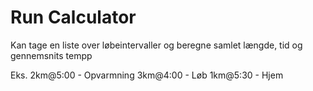 # Run Calculator

Kan tage en liste over løbeintervaller og beregne samlet længde, tid og gennemsnits tempp

Eks.
2km@5:00 - Opvarmning
3km@4:00 - Løb
1km@5:30 - Hjem

